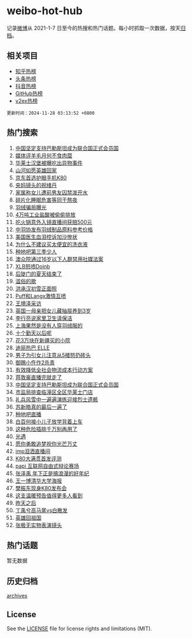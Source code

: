 # weibo-hot-hub

记录[微博](https://www.weibo.com)从 2021-1-7 日至今的热搜和热门话题。每小时抓取一次数据，按天[归档](archives)。

## 相关项目

- [知乎热榜](https://github.com/lonnyzhang423/zhihu-hot-hub)
- [头条热榜](https://github.com/lonnyzhang423/toutiao-hot-hub)
- [抖音热榜](https://github.com/lonnyzhang423/douyin-hot-hub)
- [GitHub热榜](https://github.com/lonnyzhang423/github-hot-hub)
- [v2ex热榜](https://github.com/lonnyzhang423/v2ex-hot-hub)


`更新时间：2024-11-28 03:13:52 +0800`

## 热门搜索

1. [中国坚定支持巴勒斯坦成为联合国正式会员国](https://m.weibo.cn/search?containerid=100103type%3D1%26t%3D10%26q%3D%23%E4%B8%AD%E5%9B%BD%E5%9D%9A%E5%AE%9A%E6%94%AF%E6%8C%81%E5%B7%B4%E5%8B%92%E6%96%AF%E5%9D%A6%E6%88%90%E4%B8%BA%E8%81%94%E5%90%88%E5%9B%BD%E6%AD%A3%E5%BC%8F%E4%BC%9A%E5%91%98%E5%9B%BD%23&stream_entry_id=51&isnewpage=1&extparam=seat%3D1%26stream_entry_id%3D51%26c_type%3D51%26pos%3D0%26cate%3D10103%26filter_type%3Drealtimehot%26dgr%3D0%26q%3D%2523%25E4%25B8%25AD%25E5%259B%25BD%25E5%259D%259A%25E5%25AE%259A%25E6%2594%25AF%25E6%258C%2581%25E5%25B7%25B4%25E5%258B%2592%25E6%2596%25AF%25E5%259D%25A6%25E6%2588%2590%25E4%25B8%25BA%25E8%2581%2594%25E5%2590%2588%25E5%259B%25BD%25E6%25AD%25A3%25E5%25BC%258F%25E4%25BC%259A%25E5%2591%2598%25E5%259B%25BD%2523%26display_time%3D1732734831%26pre_seqid%3D17327348316190286360577)
1. [媒体评羊毛月何不食肉糜](https://m.weibo.cn/search?containerid=100103type%3D1%26t%3D10%26q%3D%23%E5%AA%92%E4%BD%93%E8%AF%84%E7%BE%8A%E6%AF%9B%E6%9C%88%E4%BD%95%E4%B8%8D%E9%A3%9F%E8%82%89%E7%B3%9C%23&stream_entry_id=31&isnewpage=1&extparam=seat%3D1%26lcate%3D5001%26band_rank%3D1%26cate%3D5001%26filter_type%3Drealtimehot%26q%3D%2523%25E5%25AA%2592%25E4%25BD%2593%25E8%25AF%2584%25E7%25BE%258A%25E6%25AF%259B%25E6%259C%2588%25E4%25BD%2595%25E4%25B8%258D%25E9%25A3%259F%25E8%2582%2589%25E7%25B3%259C%2523%26stream_entry_id%3D31%26realpos%3D1%26pos%3D0%26c_type%3D31%26flag%3D1%26dgr%3D0%26display_time%3D1732734831%26pre_seqid%3D17327348316190286360577)
1. [华莱士汉堡被曝吃出异物事件](https://m.weibo.cn/search?containerid=100103type%3D1%26t%3D10%26q%3D%23%E5%8D%8E%E8%8E%B1%E5%A3%AB%E6%B1%89%E5%A0%A1%E8%A2%AB%E6%9B%9D%E5%90%83%E5%87%BA%E5%BC%82%E7%89%A9%E4%BA%8B%E4%BB%B6%23&stream_entry_id=31&isnewpage=1&extparam=seat%3D1%26lcate%3D5001%26band_rank%3D2%26cate%3D5001%26filter_type%3Drealtimehot%26q%3D%2523%25E5%258D%258E%25E8%258E%25B1%25E5%25A3%25AB%25E6%25B1%2589%25E5%25A0%25A1%25E8%25A2%25AB%25E6%259B%259D%25E5%2590%2583%25E5%2587%25BA%25E5%25BC%2582%25E7%2589%25A9%25E4%25BA%258B%25E4%25BB%25B6%2523%26stream_entry_id%3D31%26realpos%3D2%26pos%3D1%26c_type%3D31%26flag%3D2%26dgr%3D0%26display_time%3D1732734831%26pre_seqid%3D17327348316190286360577)
1. [山河如愿英雄回家](https://m.weibo.cn/search?containerid=100103type%3D1%26t%3D10%26q%3D%23%E5%B1%B1%E6%B2%B3%E5%A6%82%E6%84%BF%E8%8B%B1%E9%9B%84%E5%9B%9E%E5%AE%B6%23&stream_entry_id=31&isnewpage=1&extparam=seat%3D1%26lcate%3D5001%26band_rank%3D3%26cate%3D5001%26filter_type%3Drealtimehot%26q%3D%2523%25E5%25B1%25B1%25E6%25B2%25B3%25E5%25A6%2582%25E6%2584%25BF%25E8%258B%25B1%25E9%259B%2584%25E5%259B%259E%25E5%25AE%25B6%2523%26stream_entry_id%3D31%26realpos%3D3%26pos%3D2%26c_type%3D31%26flag%3D0%26dgr%3D0%26display_time%3D1732734831%26pre_seqid%3D17327348316190286360577)
1. [京东首选护眼手机K80](https://m.weibo.cn/search?containerid=100103type%3D1%26t%3D10%26q%3D%23%E4%BA%AC%E4%B8%9C%E9%A6%96%E9%80%89%E6%8A%A4%E7%9C%BC%E6%89%8B%E6%9C%BAK80%23&stream_entry_id=31&isnewpage=1&extparam=seat%3D1%26lcate%3D5001%26band_rank%3D4%26cate%3D5001%26filter_type%3Drealtimehot%26is_ad_pos%3D1%26q%3D%2523%25E4%25BA%25AC%25E4%25B8%259C%25E9%25A6%2596%25E9%2580%2589%25E6%258A%25A4%25E7%259C%25BC%25E6%2589%258B%25E6%259C%25BAK80%2523%26stream_entry_id%3D31%26adid%3D266517%26pos%3D3%26topic_ad%3D1%26c_type%3D31%26dgr%3D0%26display_time%3D1732734831%26pre_seqid%3D17327348316190286360577)
1. [央妈镜头的祝绪丹](https://m.weibo.cn/search?containerid=100103type%3D1%26t%3D10%26q%3D%E5%A4%AE%E5%A6%88%E9%95%9C%E5%A4%B4%E7%9A%84%E7%A5%9D%E7%BB%AA%E4%B8%B9&stream_entry_id=31&isnewpage=1&extparam=seat%3D1%26lcate%3D5001%26band_rank%3D4%26cate%3D5001%26filter_type%3Drealtimehot%26q%3D%25E5%25A4%25AE%25E5%25A6%2588%25E9%2595%259C%25E5%25A4%25B4%25E7%259A%2584%25E7%25A5%259D%25E7%25BB%25AA%25E4%25B8%25B9%26stream_entry_id%3D31%26realpos%3D4%26pos%3D4%26c_type%3D31%26flag%3D2%26dgr%3D0%26display_time%3D1732734831%26pre_seqid%3D17327348316190286360577)
1. [家属称女儿遭前男友囚禁泼开水](https://m.weibo.cn/search?containerid=100103type%3D1%26t%3D10%26q%3D%23%E5%AE%B6%E5%B1%9E%E7%A7%B0%E5%A5%B3%E5%84%BF%E9%81%AD%E5%89%8D%E7%94%B7%E5%8F%8B%E5%9B%9A%E7%A6%81%E6%B3%BC%E5%BC%80%E6%B0%B4%23&stream_entry_id=31&isnewpage=1&extparam=seat%3D1%26lcate%3D5001%26band_rank%3D5%26cate%3D5001%26filter_type%3Drealtimehot%26q%3D%2523%25E5%25AE%25B6%25E5%25B1%259E%25E7%25A7%25B0%25E5%25A5%25B3%25E5%2584%25BF%25E9%2581%25AD%25E5%2589%258D%25E7%2594%25B7%25E5%258F%258B%25E5%259B%259A%25E7%25A6%2581%25E6%25B3%25BC%25E5%25BC%2580%25E6%25B0%25B4%2523%26stream_entry_id%3D31%26realpos%3D5%26pos%3D5%26c_type%3D31%26flag%3D0%26dgr%3D0%26display_time%3D1732734831%26pre_seqid%3D17327348316190286360577)
1. [碎片化睡眠危害等同于熬夜](https://m.weibo.cn/search?containerid=100103type%3D1%26t%3D10%26q%3D%23%E7%A2%8E%E7%89%87%E5%8C%96%E7%9D%A1%E7%9C%A0%E5%8D%B1%E5%AE%B3%E7%AD%89%E5%90%8C%E4%BA%8E%E7%86%AC%E5%A4%9C%23&stream_entry_id=31&isnewpage=1&extparam=seat%3D1%26lcate%3D5001%26band_rank%3D6%26cate%3D5001%26filter_type%3Drealtimehot%26q%3D%2523%25E7%25A2%258E%25E7%2589%2587%25E5%258C%2596%25E7%259D%25A1%25E7%259C%25A0%25E5%258D%25B1%25E5%25AE%25B3%25E7%25AD%2589%25E5%2590%258C%25E4%25BA%258E%25E7%2586%25AC%25E5%25A4%259C%2523%26stream_entry_id%3D31%26realpos%3D6%26pos%3D6%26c_type%3D31%26flag%3D0%26dgr%3D0%26display_time%3D1732734831%26pre_seqid%3D17327348316190286360577)
1. [羽绒骗局曝光](https://m.weibo.cn/search?containerid=100103type%3D1%26t%3D10%26q%3D%23%E7%BE%BD%E7%BB%92%E9%AA%97%E5%B1%80%E6%9B%9D%E5%85%89%23&stream_entry_id=31&isnewpage=1&extparam=seat%3D1%26lcate%3D5001%26band_rank%3D7%26cate%3D5001%26filter_type%3Drealtimehot%26q%3D%2523%25E7%25BE%25BD%25E7%25BB%2592%25E9%25AA%2597%25E5%25B1%2580%25E6%259B%259D%25E5%2585%2589%2523%26stream_entry_id%3D31%26realpos%3D7%26pos%3D7%26c_type%3D31%26flag%3D1%26dgr%3D0%26display_time%3D1732734831%26pre_seqid%3D17327348316190286360577)
1. [4万吨工业盐酸被偷偷排放](https://m.weibo.cn/search?containerid=100103type%3D1%26t%3D10%26q%3D%234%E4%B8%87%E5%90%A8%E5%B7%A5%E4%B8%9A%E7%9B%90%E9%85%B8%E8%A2%AB%E5%81%B7%E5%81%B7%E6%8E%92%E6%94%BE%23&stream_entry_id=31&isnewpage=1&extparam=seat%3D1%26lcate%3D5001%26band_rank%3D8%26cate%3D5001%26filter_type%3Drealtimehot%26q%3D%25234%25E4%25B8%2587%25E5%2590%25A8%25E5%25B7%25A5%25E4%25B8%259A%25E7%259B%2590%25E9%2585%25B8%25E8%25A2%25AB%25E5%2581%25B7%25E5%2581%25B7%25E6%258E%2592%25E6%2594%25BE%2523%26stream_entry_id%3D31%26realpos%3D8%26pos%3D8%26c_type%3D31%26flag%3D0%26dgr%3D0%26display_time%3D1732734831%26pre_seqid%3D17327348316190286360577)
1. [吃火锅意外入镜直播间获赔500元](https://m.weibo.cn/search?containerid=100103type%3D1%26t%3D10%26q%3D%23%E5%90%83%E7%81%AB%E9%94%85%E6%84%8F%E5%A4%96%E5%85%A5%E9%95%9C%E7%9B%B4%E6%92%AD%E9%97%B4%E8%8E%B7%E8%B5%94500%E5%85%83%23&stream_entry_id=31&isnewpage=1&extparam=seat%3D1%26lcate%3D5001%26band_rank%3D9%26cate%3D5001%26filter_type%3Drealtimehot%26q%3D%2523%25E5%2590%2583%25E7%2581%25AB%25E9%2594%2585%25E6%2584%258F%25E5%25A4%2596%25E5%2585%25A5%25E9%2595%259C%25E7%259B%25B4%25E6%2592%25AD%25E9%2597%25B4%25E8%258E%25B7%25E8%25B5%2594500%25E5%2585%2583%2523%26stream_entry_id%3D31%26realpos%3D9%26pos%3D9%26c_type%3D31%26flag%3D0%26dgr%3D0%26display_time%3D1732734831%26pre_seqid%3D17327348316190286360577)
1. [中羽协发布羽绒制品原料参考价格](https://m.weibo.cn/search?containerid=100103type%3D1%26t%3D10%26q%3D%23%E4%B8%AD%E7%BE%BD%E5%8D%8F%E5%8F%91%E5%B8%83%E7%BE%BD%E7%BB%92%E5%88%B6%E5%93%81%E5%8E%9F%E6%96%99%E5%8F%82%E8%80%83%E4%BB%B7%E6%A0%BC%23&stream_entry_id=31&isnewpage=1&extparam=seat%3D1%26lcate%3D5001%26band_rank%3D10%26cate%3D5001%26filter_type%3Drealtimehot%26q%3D%2523%25E4%25B8%25AD%25E7%25BE%25BD%25E5%258D%258F%25E5%258F%2591%25E5%25B8%2583%25E7%25BE%25BD%25E7%25BB%2592%25E5%2588%25B6%25E5%2593%2581%25E5%258E%259F%25E6%2596%2599%25E5%258F%2582%25E8%2580%2583%25E4%25BB%25B7%25E6%25A0%25BC%2523%26stream_entry_id%3D31%26realpos%3D10%26pos%3D10%26c_type%3D31%26flag%3D1%26dgr%3D0%26display_time%3D1732734831%26pre_seqid%3D17327348316190286360577)
1. [美国医生血泪控诉加沙惨状](https://m.weibo.cn/search?containerid=100103type%3D1%26t%3D10%26q%3D%23%E7%BE%8E%E5%9B%BD%E5%8C%BB%E7%94%9F%E8%A1%80%E6%B3%AA%E6%8E%A7%E8%AF%89%E5%8A%A0%E6%B2%99%E6%83%A8%E7%8A%B6%23&stream_entry_id=31&isnewpage=1&extparam=seat%3D1%26lcate%3D5001%26band_rank%3D11%26cate%3D5001%26filter_type%3Drealtimehot%26q%3D%2523%25E7%25BE%258E%25E5%259B%25BD%25E5%258C%25BB%25E7%2594%259F%25E8%25A1%2580%25E6%25B3%25AA%25E6%258E%25A7%25E8%25AF%2589%25E5%258A%25A0%25E6%25B2%2599%25E6%2583%25A8%25E7%258A%25B6%2523%26stream_entry_id%3D31%26realpos%3D11%26pos%3D11%26c_type%3D31%26flag%3D0%26dgr%3D0%26display_time%3D1732734831%26pre_seqid%3D17327348316190286360577)
1. [为什么不建议买太便宜的洗衣液](https://m.weibo.cn/search?containerid=100103type%3D1%26t%3D10%26q%3D%E4%B8%BA%E4%BB%80%E4%B9%88%E4%B8%8D%E5%BB%BA%E8%AE%AE%E4%B9%B0%E5%A4%AA%E4%BE%BF%E5%AE%9C%E7%9A%84%E6%B4%97%E8%A1%A3%E6%B6%B2&stream_entry_id=31&isnewpage=1&extparam=seat%3D1%26lcate%3D5001%26band_rank%3D12%26cate%3D5001%26filter_type%3Drealtimehot%26q%3D%25E4%25B8%25BA%25E4%25BB%2580%25E4%25B9%2588%25E4%25B8%258D%25E5%25BB%25BA%25E8%25AE%25AE%25E4%25B9%25B0%25E5%25A4%25AA%25E4%25BE%25BF%25E5%25AE%259C%25E7%259A%2584%25E6%25B4%2597%25E8%25A1%25A3%25E6%25B6%25B2%26stream_entry_id%3D31%26realpos%3D12%26pos%3D12%26c_type%3D31%26flag%3D0%26dgr%3D0%26display_time%3D1732734831%26pre_seqid%3D17327348316190286360577)
1. [种地吧第三季少人](https://m.weibo.cn/search?containerid=100103type%3D1%26t%3D10%26q%3D%E7%A7%8D%E5%9C%B0%E5%90%A7%E7%AC%AC%E4%B8%89%E5%AD%A3%E5%B0%91%E4%BA%BA&stream_entry_id=31&isnewpage=1&extparam=seat%3D1%26lcate%3D5001%26band_rank%3D13%26cate%3D5001%26filter_type%3Drealtimehot%26q%3D%25E7%25A7%258D%25E5%259C%25B0%25E5%2590%25A7%25E7%25AC%25AC%25E4%25B8%2589%25E5%25AD%25A3%25E5%25B0%2591%25E4%25BA%25BA%26stream_entry_id%3D31%26realpos%3D13%26pos%3D13%26c_type%3D31%26flag%3D0%26dgr%3D0%26display_time%3D1732734831%26pre_seqid%3D17327348316190286360577)
1. [澳众院通过16岁以下人群禁用社媒法案](https://m.weibo.cn/search?containerid=100103type%3D1%26t%3D10%26q%3D%23%E6%BE%B3%E4%BC%97%E9%99%A2%E9%80%9A%E8%BF%8716%E5%B2%81%E4%BB%A5%E4%B8%8B%E4%BA%BA%E7%BE%A4%E7%A6%81%E7%94%A8%E7%A4%BE%E5%AA%92%E6%B3%95%E6%A1%88%23&stream_entry_id=31&isnewpage=1&extparam=seat%3D1%26lcate%3D5001%26band_rank%3D14%26cate%3D5001%26filter_type%3Drealtimehot%26q%3D%2523%25E6%25BE%25B3%25E4%25BC%2597%25E9%2599%25A2%25E9%2580%259A%25E8%25BF%258716%25E5%25B2%2581%25E4%25BB%25A5%25E4%25B8%258B%25E4%25BA%25BA%25E7%25BE%25A4%25E7%25A6%2581%25E7%2594%25A8%25E7%25A4%25BE%25E5%25AA%2592%25E6%25B3%2595%25E6%25A1%2588%2523%26stream_entry_id%3D31%26realpos%3D14%26pos%3D14%26c_type%3D31%26flag%3D0%26dgr%3D0%26display_time%3D1732734831%26pre_seqid%3D17327348316190286360577)
1. [XLB怒喷Doinb](https://m.weibo.cn/search?containerid=100103type%3D1%26t%3D10%26q%3D%23XLB%E6%80%92%E5%96%B7Doinb%23&stream_entry_id=31&isnewpage=1&extparam=seat%3D1%26lcate%3D5001%26band_rank%3D15%26cate%3D5001%26filter_type%3Drealtimehot%26q%3D%2523XLB%25E6%2580%2592%25E5%2596%25B7Doinb%2523%26stream_entry_id%3D31%26realpos%3D15%26pos%3D15%26c_type%3D31%26flag%3D0%26dgr%3D0%26display_time%3D1732734831%26pre_seqid%3D17327348316190286360577)
1. [后陡门的夏天结束了](https://m.weibo.cn/search?containerid=100103type%3D1%26t%3D10%26q%3D%E5%90%8E%E9%99%A1%E9%97%A8%E7%9A%84%E5%A4%8F%E5%A4%A9%E7%BB%93%E6%9D%9F%E4%BA%86&stream_entry_id=31&isnewpage=1&extparam=seat%3D1%26lcate%3D5001%26band_rank%3D16%26cate%3D5001%26filter_type%3Drealtimehot%26q%3D%25E5%2590%258E%25E9%2599%25A1%25E9%2597%25A8%25E7%259A%2584%25E5%25A4%258F%25E5%25A4%25A9%25E7%25BB%2593%25E6%259D%259F%25E4%25BA%2586%26stream_entry_id%3D31%26realpos%3D16%26pos%3D16%26c_type%3D31%26flag%3D0%26dgr%3D0%26display_time%3D1732734831%26pre_seqid%3D17327348316190286360577)
1. [滥俗的歌](https://m.weibo.cn/search?containerid=100103type%3D1%26t%3D10%26q%3D%E6%BB%A5%E4%BF%97%E7%9A%84%E6%AD%8C&stream_entry_id=31&isnewpage=1&extparam=seat%3D1%26lcate%3D5001%26band_rank%3D17%26cate%3D5001%26filter_type%3Drealtimehot%26q%3D%25E6%25BB%25A5%25E4%25BF%2597%25E7%259A%2584%25E6%25AD%258C%26stream_entry_id%3D31%26realpos%3D17%26pos%3D17%26c_type%3D31%26flag%3D1%26dgr%3D0%26display_time%3D1732734831%26pre_seqid%3D17327348316190286360577)
1. [洪承汉初雪正面照](https://m.weibo.cn/search?containerid=100103type%3D1%26t%3D10%26q%3D%23%E6%B4%AA%E6%89%BF%E6%B1%89%E5%88%9D%E9%9B%AA%E6%AD%A3%E9%9D%A2%E7%85%A7%23&stream_entry_id=31&isnewpage=1&extparam=seat%3D1%26lcate%3D5001%26band_rank%3D18%26cate%3D5001%26filter_type%3Drealtimehot%26q%3D%2523%25E6%25B4%25AA%25E6%2589%25BF%25E6%25B1%2589%25E5%2588%259D%25E9%259B%25AA%25E6%25AD%25A3%25E9%259D%25A2%25E7%2585%25A7%2523%26stream_entry_id%3D31%26realpos%3D18%26pos%3D18%26c_type%3D31%26flag%3D0%26dgr%3D0%26display_time%3D1732734831%26pre_seqid%3D17327348316190286360577)
1. [Puff和Langx激情互喷](https://m.weibo.cn/search?containerid=100103type%3D1%26t%3D10%26q%3D%23Puff%E5%92%8CLangx%E6%BF%80%E6%83%85%E4%BA%92%E5%96%B7%23&stream_entry_id=31&isnewpage=1&extparam=seat%3D1%26lcate%3D5001%26band_rank%3D19%26cate%3D5001%26filter_type%3Drealtimehot%26q%3D%2523Puff%25E5%2592%258CLangx%25E6%25BF%2580%25E6%2583%2585%25E4%25BA%2592%25E5%2596%25B7%2523%26stream_entry_id%3D31%26realpos%3D19%26pos%3D19%26c_type%3D31%26flag%3D0%26dgr%3D0%26display_time%3D1732734831%26pre_seqid%3D17327348316190286360577)
1. [王境泽采访](https://m.weibo.cn/search?containerid=100103type%3D1%26t%3D10%26q%3D%E7%8E%8B%E5%A2%83%E6%B3%BD%E9%87%87%E8%AE%BF&stream_entry_id=31&isnewpage=1&extparam=seat%3D1%26lcate%3D5001%26band_rank%3D20%26cate%3D5001%26filter_type%3Drealtimehot%26q%3D%25E7%258E%258B%25E5%25A2%2583%25E6%25B3%25BD%25E9%2587%2587%25E8%25AE%25BF%26stream_entry_id%3D31%26realpos%3D20%26pos%3D20%26c_type%3D31%26flag%3D1%26dgr%3D0%26display_time%3D1732734831%26pre_seqid%3D17327348316190286360577)
1. [英国一母亲把女儿藏抽屉养到3岁](https://m.weibo.cn/search?containerid=100103type%3D1%26t%3D10%26q%3D%23%E8%8B%B1%E5%9B%BD%E4%B8%80%E6%AF%8D%E4%BA%B2%E6%8A%8A%E5%A5%B3%E5%84%BF%E8%97%8F%E6%8A%BD%E5%B1%89%E5%85%BB%E5%88%B03%E5%B2%81%23&stream_entry_id=31&isnewpage=1&extparam=seat%3D1%26lcate%3D5001%26band_rank%3D21%26cate%3D5001%26filter_type%3Drealtimehot%26q%3D%2523%25E8%258B%25B1%25E5%259B%25BD%25E4%25B8%2580%25E6%25AF%258D%25E4%25BA%25B2%25E6%258A%258A%25E5%25A5%25B3%25E5%2584%25BF%25E8%2597%258F%25E6%258A%25BD%25E5%25B1%2589%25E5%2585%25BB%25E5%2588%25B03%25E5%25B2%2581%2523%26stream_entry_id%3D31%26realpos%3D21%26pos%3D21%26c_type%3D31%26flag%3D0%26dgr%3D0%26display_time%3D1732734831%26pre_seqid%3D17327348316190286360577)
1. [李行亮说家里卫生请保洁](https://m.weibo.cn/search?containerid=100103type%3D1%26t%3D10%26q%3D%23%E6%9D%8E%E8%A1%8C%E4%BA%AE%E8%AF%B4%E5%AE%B6%E9%87%8C%E5%8D%AB%E7%94%9F%E8%AF%B7%E4%BF%9D%E6%B4%81%23&stream_entry_id=31&isnewpage=1&extparam=seat%3D1%26lcate%3D5001%26band_rank%3D22%26cate%3D5001%26filter_type%3Drealtimehot%26q%3D%2523%25E6%259D%258E%25E8%25A1%258C%25E4%25BA%25AE%25E8%25AF%25B4%25E5%25AE%25B6%25E9%2587%258C%25E5%258D%25AB%25E7%2594%259F%25E8%25AF%25B7%25E4%25BF%259D%25E6%25B4%2581%2523%26stream_entry_id%3D31%26realpos%3D22%26pos%3D22%26c_type%3D31%26flag%3D2%26dgr%3D0%26display_time%3D1732734831%26pre_seqid%3D17327348316190286360577)
1. [上海果然是没有人穿羽绒服的](https://m.weibo.cn/search?containerid=100103type%3D1%26t%3D10%26q%3D%23%E4%B8%8A%E6%B5%B7%E6%9E%9C%E7%84%B6%E6%98%AF%E6%B2%A1%E6%9C%89%E4%BA%BA%E7%A9%BF%E7%BE%BD%E7%BB%92%E6%9C%8D%E7%9A%84%23&stream_entry_id=31&isnewpage=1&extparam=seat%3D1%26lcate%3D5001%26band_rank%3D23%26cate%3D5001%26filter_type%3Drealtimehot%26q%3D%2523%25E4%25B8%258A%25E6%25B5%25B7%25E6%259E%259C%25E7%2584%25B6%25E6%2598%25AF%25E6%25B2%25A1%25E6%259C%2589%25E4%25BA%25BA%25E7%25A9%25BF%25E7%25BE%25BD%25E7%25BB%2592%25E6%259C%258D%25E7%259A%2584%2523%26stream_entry_id%3D31%26realpos%3D23%26pos%3D23%26c_type%3D31%26flag%3D0%26dgr%3D0%26display_time%3D1732734831%26pre_seqid%3D17327348316190286360577)
1. [十个勤天以后呢](https://m.weibo.cn/search?containerid=100103type%3D1%26t%3D10%26q%3D%23%E5%8D%81%E4%B8%AA%E5%8B%A4%E5%A4%A9%E4%BB%A5%E5%90%8E%E5%91%A2%23&stream_entry_id=31&isnewpage=1&extparam=seat%3D1%26lcate%3D5001%26band_rank%3D24%26cate%3D5001%26filter_type%3Drealtimehot%26q%3D%2523%25E5%258D%2581%25E4%25B8%25AA%25E5%258B%25A4%25E5%25A4%25A9%25E4%25BB%25A5%25E5%2590%258E%25E5%2591%25A2%2523%26stream_entry_id%3D31%26realpos%3D24%26pos%3D24%26c_type%3D31%26flag%3D0%26dgr%3D0%26display_time%3D1732734831%26pre_seqid%3D17327348316190286360577)
1. [花3万块在新疆买的小院](https://m.weibo.cn/search?containerid=100103type%3D1%26t%3D10%26q%3D%E8%8A%B13%E4%B8%87%E5%9D%97%E5%9C%A8%E6%96%B0%E7%96%86%E4%B9%B0%E7%9A%84%E5%B0%8F%E9%99%A2&stream_entry_id=31&isnewpage=1&extparam=seat%3D1%26lcate%3D5001%26band_rank%3D25%26cate%3D5001%26filter_type%3Drealtimehot%26q%3D%25E8%258A%25B13%25E4%25B8%2587%25E5%259D%2597%25E5%259C%25A8%25E6%2596%25B0%25E7%2596%2586%25E4%25B9%25B0%25E7%259A%2584%25E5%25B0%258F%25E9%2599%25A2%26stream_entry_id%3D31%26realpos%3D25%26pos%3D25%26c_type%3D31%26flag%3D0%26dgr%3D0%26display_time%3D1732734831%26pre_seqid%3D17327348316190286360577)
1. [迪丽热巴 ELLE](https://m.weibo.cn/search?containerid=100103type%3D1%26t%3D10%26q%3D%E8%BF%AA%E4%B8%BD%E7%83%AD%E5%B7%B4+ELLE&stream_entry_id=31&isnewpage=1&extparam=seat%3D1%26lcate%3D5001%26band_rank%3D26%26cate%3D5001%26filter_type%3Drealtimehot%26q%3D%25E8%25BF%25AA%25E4%25B8%25BD%25E7%2583%25AD%25E5%25B7%25B4%2520ELLE%26stream_entry_id%3D31%26realpos%3D26%26pos%3D26%26c_type%3D31%26flag%3D0%26dgr%3D0%26display_time%3D1732734831%26pre_seqid%3D17327348316190286360577)
1. [男子为引女儿注意从5楼怒扔砖头](https://m.weibo.cn/search?containerid=100103type%3D1%26t%3D10%26q%3D%23%E7%94%B7%E5%AD%90%E4%B8%BA%E5%BC%95%E5%A5%B3%E5%84%BF%E6%B3%A8%E6%84%8F%E4%BB%8E5%E6%A5%BC%E6%80%92%E6%89%94%E7%A0%96%E5%A4%B4%23&stream_entry_id=31&isnewpage=1&extparam=seat%3D1%26lcate%3D5001%26band_rank%3D27%26cate%3D5001%26filter_type%3Drealtimehot%26q%3D%2523%25E7%2594%25B7%25E5%25AD%2590%25E4%25B8%25BA%25E5%25BC%2595%25E5%25A5%25B3%25E5%2584%25BF%25E6%25B3%25A8%25E6%2584%258F%25E4%25BB%258E5%25E6%25A5%25BC%25E6%2580%2592%25E6%2589%2594%25E7%25A0%2596%25E5%25A4%25B4%2523%26stream_entry_id%3D31%26realpos%3D27%26pos%3D27%26c_type%3D31%26flag%3D0%26dgr%3D0%26display_time%3D1732734831%26pre_seqid%3D17327348316190286360577)
1. [御赐小仵作2杀青](https://m.weibo.cn/search?containerid=100103type%3D1%26t%3D10%26q%3D%E5%BE%A1%E8%B5%90%E5%B0%8F%E4%BB%B5%E4%BD%9C2%E6%9D%80%E9%9D%92&stream_entry_id=31&isnewpage=1&extparam=seat%3D1%26lcate%3D5001%26band_rank%3D28%26cate%3D5001%26filter_type%3Drealtimehot%26q%3D%25E5%25BE%25A1%25E8%25B5%2590%25E5%25B0%258F%25E4%25BB%25B5%25E4%25BD%259C2%25E6%259D%2580%25E9%259D%2592%26stream_entry_id%3D31%26realpos%3D28%26pos%3D28%26c_type%3D31%26flag%3D0%26dgr%3D0%26display_time%3D1732734831%26pre_seqid%3D17327348316190286360577)
1. [有效降低全社会物流成本行动方案](https://m.weibo.cn/search?containerid=100103type%3D1%26t%3D10%26q%3D%23%E6%9C%89%E6%95%88%E9%99%8D%E4%BD%8E%E5%85%A8%E7%A4%BE%E4%BC%9A%E7%89%A9%E6%B5%81%E6%88%90%E6%9C%AC%E8%A1%8C%E5%8A%A8%E6%96%B9%E6%A1%88%23&stream_entry_id=31&isnewpage=1&extparam=seat%3D1%26lcate%3D5001%26band_rank%3D29%26cate%3D5001%26filter_type%3Drealtimehot%26q%3D%2523%25E6%259C%2589%25E6%2595%2588%25E9%2599%258D%25E4%25BD%258E%25E5%2585%25A8%25E7%25A4%25BE%25E4%25BC%259A%25E7%2589%25A9%25E6%25B5%2581%25E6%2588%2590%25E6%259C%25AC%25E8%25A1%258C%25E5%258A%25A8%25E6%2596%25B9%25E6%25A1%2588%2523%26stream_entry_id%3D31%26realpos%3D29%26pos%3D29%26c_type%3D31%26flag%3D0%26dgr%3D0%26display_time%3D1732734831%26pre_seqid%3D17327348316190286360577)
1. [蒋敦豪直播完就走了](https://m.weibo.cn/search?containerid=100103type%3D1%26t%3D10%26q%3D%23%E8%92%8B%E6%95%A6%E8%B1%AA%E7%9B%B4%E6%92%AD%E5%AE%8C%E5%B0%B1%E8%B5%B0%E4%BA%86%23&stream_entry_id=31&isnewpage=1&extparam=seat%3D1%26lcate%3D5001%26band_rank%3D30%26cate%3D5001%26filter_type%3Drealtimehot%26q%3D%2523%25E8%2592%258B%25E6%2595%25A6%25E8%25B1%25AA%25E7%259B%25B4%25E6%2592%25AD%25E5%25AE%258C%25E5%25B0%25B1%25E8%25B5%25B0%25E4%25BA%2586%2523%26stream_entry_id%3D31%26realpos%3D30%26pos%3D30%26c_type%3D31%26flag%3D0%26dgr%3D0%26display_time%3D1732734831%26pre_seqid%3D17327348316190286360577)
1. [中国坚定支持巴勒斯坦成为联合国正式会员国](https://m.weibo.cn/search?containerid=100103type%3D1%26t%3D10%26q%3D%23%E4%B8%AD%E5%9B%BD%E5%9D%9A%E5%AE%9A%E6%94%AF%E6%8C%81%E5%B7%B4%E5%8B%92%E6%96%AF%E5%9D%A6%E6%88%90%E4%B8%BA%E8%81%94%E5%90%88%E5%9B%BD%E6%AD%A3%E5%BC%8F%E4%BC%9A%E5%91%98%E5%9B%BD%23&stream_entry_id=31&isnewpage=1&extparam=seat%3D1%26lcate%3D5001%26band_rank%3D31%26cate%3D5001%26filter_type%3Drealtimehot%26q%3D%2523%25E4%25B8%25AD%25E5%259B%25BD%25E5%259D%259A%25E5%25AE%259A%25E6%2594%25AF%25E6%258C%2581%25E5%25B7%25B4%25E5%258B%2592%25E6%2596%25AF%25E5%259D%25A6%25E6%2588%2590%25E4%25B8%25BA%25E8%2581%2594%25E5%2590%2588%25E5%259B%25BD%25E6%25AD%25A3%25E5%25BC%258F%25E4%25BC%259A%25E5%2591%2598%25E5%259B%25BD%2523%26stream_entry_id%3D31%26realpos%3D31%26pos%3D31%26c_type%3D31%26flag%3D0%26dgr%3D0%26display_time%3D1732734831%26pre_seqid%3D17327348316190286360577)
1. [市监局排查临潼区全区华莱士门店](https://m.weibo.cn/search?containerid=100103type%3D1%26t%3D10%26q%3D%23%E5%B8%82%E7%9B%91%E5%B1%80%E6%8E%92%E6%9F%A5%E4%B8%B4%E6%BD%BC%E5%8C%BA%E5%85%A8%E5%8C%BA%E5%8D%8E%E8%8E%B1%E5%A3%AB%E9%97%A8%E5%BA%97%23&stream_entry_id=31&isnewpage=1&extparam=seat%3D1%26lcate%3D5001%26band_rank%3D32%26cate%3D5001%26filter_type%3Drealtimehot%26q%3D%2523%25E5%25B8%2582%25E7%259B%2591%25E5%25B1%2580%25E6%258E%2592%25E6%259F%25A5%25E4%25B8%25B4%25E6%25BD%25BC%25E5%258C%25BA%25E5%2585%25A8%25E5%258C%25BA%25E5%258D%258E%25E8%258E%25B1%25E5%25A3%25AB%25E9%2597%25A8%25E5%25BA%2597%2523%26stream_entry_id%3D31%26realpos%3D32%26pos%3D32%26c_type%3D31%26flag%3D0%26dgr%3D0%26display_time%3D1732734831%26pre_seqid%3D17327348316190286360577)
1. [礼兵风雪中一遍遍演练迎接烈士遗骸](https://m.weibo.cn/search?containerid=100103type%3D1%26t%3D10%26q%3D%23%E7%A4%BC%E5%85%B5%E9%A3%8E%E9%9B%AA%E4%B8%AD%E4%B8%80%E9%81%8D%E9%81%8D%E6%BC%94%E7%BB%83%E8%BF%8E%E6%8E%A5%E7%83%88%E5%A3%AB%E9%81%97%E9%AA%B8%23&stream_entry_id=31&isnewpage=1&extparam=seat%3D1%26lcate%3D5001%26band_rank%3D33%26cate%3D5001%26filter_type%3Drealtimehot%26q%3D%2523%25E7%25A4%25BC%25E5%2585%25B5%25E9%25A3%258E%25E9%259B%25AA%25E4%25B8%25AD%25E4%25B8%2580%25E9%2581%258D%25E9%2581%258D%25E6%25BC%2594%25E7%25BB%2583%25E8%25BF%258E%25E6%258E%25A5%25E7%2583%2588%25E5%25A3%25AB%25E9%2581%2597%25E9%25AA%25B8%2523%26stream_entry_id%3D31%26realpos%3D33%26pos%3D33%26c_type%3D31%26flag%3D1%26dgr%3D0%26display_time%3D1732734831%26pre_seqid%3D17327348316190286360577)
1. [苏新皓真的最后一遍了](https://m.weibo.cn/search?containerid=100103type%3D1%26t%3D10%26q%3D%23%E8%8B%8F%E6%96%B0%E7%9A%93%E7%9C%9F%E7%9A%84%E6%9C%80%E5%90%8E%E4%B8%80%E9%81%8D%E4%BA%86%23&stream_entry_id=31&isnewpage=1&extparam=seat%3D1%26lcate%3D5001%26band_rank%3D34%26cate%3D5001%26filter_type%3Drealtimehot%26q%3D%2523%25E8%258B%258F%25E6%2596%25B0%25E7%259A%2593%25E7%259C%259F%25E7%259A%2584%25E6%259C%2580%25E5%2590%258E%25E4%25B8%2580%25E9%2581%258D%25E4%25BA%2586%2523%26stream_entry_id%3D31%26realpos%3D34%26pos%3D34%26c_type%3D31%26flag%3D0%26dgr%3D0%26display_time%3D1732734831%26pre_seqid%3D17327348316190286360577)
1. [种地吧直播](https://m.weibo.cn/search?containerid=100103type%3D1%26t%3D10%26q%3D%E7%A7%8D%E5%9C%B0%E5%90%A7%E7%9B%B4%E6%92%AD&stream_entry_id=31&isnewpage=1&extparam=seat%3D1%26lcate%3D5001%26band_rank%3D35%26cate%3D5001%26filter_type%3Drealtimehot%26q%3D%25E7%25A7%258D%25E5%259C%25B0%25E5%2590%25A7%25E7%259B%25B4%25E6%2592%25AD%26stream_entry_id%3D31%26realpos%3D35%26pos%3D35%26c_type%3D31%26flag%3D0%26dgr%3D0%26display_time%3D1732734831%26pre_seqid%3D17327348316190286360577)
1. [白百何接小儿子放学背着上车](https://m.weibo.cn/search?containerid=100103type%3D1%26t%3D10%26q%3D%23%E7%99%BD%E7%99%BE%E4%BD%95%E6%8E%A5%E5%B0%8F%E5%84%BF%E5%AD%90%E6%94%BE%E5%AD%A6%E8%83%8C%E7%9D%80%E4%B8%8A%E8%BD%A6%23&stream_entry_id=31&isnewpage=1&extparam=seat%3D1%26lcate%3D5001%26band_rank%3D36%26cate%3D5001%26filter_type%3Drealtimehot%26q%3D%2523%25E7%2599%25BD%25E7%2599%25BE%25E4%25BD%2595%25E6%258E%25A5%25E5%25B0%258F%25E5%2584%25BF%25E5%25AD%2590%25E6%2594%25BE%25E5%25AD%25A6%25E8%2583%258C%25E7%259D%2580%25E4%25B8%258A%25E8%25BD%25A6%2523%26stream_entry_id%3D31%26realpos%3D36%26pos%3D36%26c_type%3D31%26flag%3D0%26dgr%3D0%26display_time%3D1732734831%26pre_seqid%3D17327348316190286360577)
1. [这种危险插排千万别再用了](https://m.weibo.cn/search?containerid=100103type%3D1%26t%3D10%26q%3D%E8%BF%99%E7%A7%8D%E5%8D%B1%E9%99%A9%E6%8F%92%E6%8E%92%E5%8D%83%E4%B8%87%E5%88%AB%E5%86%8D%E7%94%A8%E4%BA%86&stream_entry_id=31&isnewpage=1&extparam=seat%3D1%26lcate%3D5001%26band_rank%3D37%26cate%3D5001%26filter_type%3Drealtimehot%26q%3D%25E8%25BF%2599%25E7%25A7%258D%25E5%258D%25B1%25E9%2599%25A9%25E6%258F%2592%25E6%258E%2592%25E5%258D%2583%25E4%25B8%2587%25E5%2588%25AB%25E5%2586%258D%25E7%2594%25A8%25E4%25BA%2586%26stream_entry_id%3D31%26realpos%3D37%26pos%3D37%26c_type%3D31%26flag%3D0%26dgr%3D0%26display_time%3D1732734831%26pre_seqid%3D17327348316190286360577)
1. [光遇](https://m.weibo.cn/search?containerid=100103type%3D1%26t%3D10%26q%3D%E5%85%89%E9%81%87&stream_entry_id=31&isnewpage=1&extparam=seat%3D1%26lcate%3D5001%26band_rank%3D38%26cate%3D5001%26filter_type%3Drealtimehot%26q%3D%25E5%2585%2589%25E9%2581%2587%26stream_entry_id%3D31%26realpos%3D38%26pos%3D38%26c_type%3D31%26flag%3D0%26dgr%3D0%26display_time%3D1732734831%26pre_seqid%3D17327348316190286360577)
1. [愿你勇敢追梦祝你光芒万丈](https://m.weibo.cn/search?containerid=100103type%3D1%26t%3D10%26q%3D%23%E6%84%BF%E4%BD%A0%E5%8B%87%E6%95%A2%E8%BF%BD%E6%A2%A6%E7%A5%9D%E4%BD%A0%E5%85%89%E8%8A%92%E4%B8%87%E4%B8%88%23&stream_entry_id=31&isnewpage=1&extparam=seat%3D1%26lcate%3D5001%26band_rank%3D39%26cate%3D5001%26filter_type%3Drealtimehot%26q%3D%2523%25E6%2584%25BF%25E4%25BD%25A0%25E5%258B%2587%25E6%2595%25A2%25E8%25BF%25BD%25E6%25A2%25A6%25E7%25A5%259D%25E4%25BD%25A0%25E5%2585%2589%25E8%258A%2592%25E4%25B8%2587%25E4%25B8%2588%2523%26stream_entry_id%3D31%26realpos%3D39%26pos%3D39%26c_type%3D31%26flag%3D32768%26dgr%3D0%26display_time%3D1732734831%26pre_seqid%3D17327348316190286360577)
1. [imp泪洒直播间](https://m.weibo.cn/search?containerid=100103type%3D1%26t%3D10%26q%3D%23imp%E6%B3%AA%E6%B4%92%E7%9B%B4%E6%92%AD%E9%97%B4%23&stream_entry_id=31&isnewpage=1&extparam=seat%3D1%26lcate%3D5001%26band_rank%3D40%26cate%3D5001%26filter_type%3Drealtimehot%26q%3D%2523imp%25E6%25B3%25AA%25E6%25B4%2592%25E7%259B%25B4%25E6%2592%25AD%25E9%2597%25B4%2523%26stream_entry_id%3D31%26realpos%3D40%26pos%3D40%26c_type%3D31%26flag%3D0%26dgr%3D0%26display_time%3D1732734831%26pre_seqid%3D17327348316190286360577)
1. [K80大满贯首发评测](https://m.weibo.cn/search?containerid=100103type%3D1%26t%3D10%26q%3D%23K80%E5%A4%A7%E6%BB%A1%E8%B4%AF%E9%A6%96%E5%8F%91%E8%AF%84%E6%B5%8B%23&stream_entry_id=31&isnewpage=1&extparam=seat%3D1%26lcate%3D5001%26band_rank%3D41%26cate%3D5001%26filter_type%3Drealtimehot%26q%3D%2523K80%25E5%25A4%25A7%25E6%25BB%25A1%25E8%25B4%25AF%25E9%25A6%2596%25E5%258F%2591%25E8%25AF%2584%25E6%25B5%258B%2523%26stream_entry_id%3D31%26realpos%3D41%26pos%3D41%26c_type%3D31%26flag%3D0%26dgr%3D0%26display_time%3D1732734831%26pre_seqid%3D17327348316190286360577)
1. [papi 互联网自由式辩论赛场](https://m.weibo.cn/search?containerid=100103type%3D1%26t%3D10%26q%3Dpapi+%E4%BA%92%E8%81%94%E7%BD%91%E8%87%AA%E7%94%B1%E5%BC%8F%E8%BE%A9%E8%AE%BA%E8%B5%9B%E5%9C%BA&stream_entry_id=31&isnewpage=1&extparam=seat%3D1%26lcate%3D5001%26band_rank%3D42%26cate%3D5001%26filter_type%3Drealtimehot%26q%3Dpapi%2520%25E4%25BA%2592%25E8%2581%2594%25E7%25BD%2591%25E8%2587%25AA%25E7%2594%25B1%25E5%25BC%258F%25E8%25BE%25A9%25E8%25AE%25BA%25E8%25B5%259B%25E5%259C%25BA%26stream_entry_id%3D31%26realpos%3D42%26pos%3D42%26c_type%3D31%26flag%3D0%26dgr%3D0%26display_time%3D1732734831%26pre_seqid%3D17327348316190286360577)
1. [张泽禹 年下正是搞浪漫的好年纪](https://m.weibo.cn/search?containerid=100103type%3D1%26t%3D10%26q%3D%E5%BC%A0%E6%B3%BD%E7%A6%B9+%E5%B9%B4%E4%B8%8B%E6%AD%A3%E6%98%AF%E6%90%9E%E6%B5%AA%E6%BC%AB%E7%9A%84%E5%A5%BD%E5%B9%B4%E7%BA%AA&stream_entry_id=31&isnewpage=1&extparam=seat%3D1%26lcate%3D5001%26band_rank%3D43%26cate%3D5001%26filter_type%3Drealtimehot%26q%3D%25E5%25BC%25A0%25E6%25B3%25BD%25E7%25A6%25B9%2520%25E5%25B9%25B4%25E4%25B8%258B%25E6%25AD%25A3%25E6%2598%25AF%25E6%2590%259E%25E6%25B5%25AA%25E6%25BC%25AB%25E7%259A%2584%25E5%25A5%25BD%25E5%25B9%25B4%25E7%25BA%25AA%26stream_entry_id%3D31%26realpos%3D43%26pos%3D43%26c_type%3D31%26flag%3D1%26dgr%3D0%26display_time%3D1732734831%26pre_seqid%3D17327348316190286360577)
1. [王一博清华大学海报](https://m.weibo.cn/search?containerid=100103type%3D1%26t%3D10%26q%3D%23%E7%8E%8B%E4%B8%80%E5%8D%9A%E6%B8%85%E5%8D%8E%E5%A4%A7%E5%AD%A6%E6%B5%B7%E6%8A%A5%23&stream_entry_id=31&isnewpage=1&extparam=seat%3D1%26lcate%3D5001%26band_rank%3D44%26cate%3D5001%26filter_type%3Drealtimehot%26q%3D%2523%25E7%258E%258B%25E4%25B8%2580%25E5%258D%259A%25E6%25B8%2585%25E5%258D%258E%25E5%25A4%25A7%25E5%25AD%25A6%25E6%25B5%25B7%25E6%258A%25A5%2523%26stream_entry_id%3D31%26realpos%3D44%26pos%3D44%26c_type%3D31%26flag%3D0%26dgr%3D0%26display_time%3D1732734831%26pre_seqid%3D17327348316190286360577)
1. [樊振东现身K80发布会](https://m.weibo.cn/search?containerid=100103type%3D1%26t%3D10%26q%3D%23%E6%A8%8A%E6%8C%AF%E4%B8%9C%E7%8E%B0%E8%BA%ABK80%E5%8F%91%E5%B8%83%E4%BC%9A%23&stream_entry_id=31&isnewpage=1&extparam=seat%3D1%26lcate%3D5001%26band_rank%3D45%26cate%3D5001%26filter_type%3Drealtimehot%26q%3D%2523%25E6%25A8%258A%25E6%258C%25AF%25E4%25B8%259C%25E7%258E%25B0%25E8%25BA%25ABK80%25E5%258F%2591%25E5%25B8%2583%25E4%25BC%259A%2523%26stream_entry_id%3D31%26realpos%3D45%26pos%3D45%26c_type%3D31%26flag%3D0%26dgr%3D0%26display_time%3D1732734831%26pre_seqid%3D17327348316190286360577)
1. [这支温暖预告值得更多人看到](https://m.weibo.cn/search?containerid=100103type%3D1%26t%3D10%26q%3D%23%E8%BF%99%E6%94%AF%E6%B8%A9%E6%9A%96%E9%A2%84%E5%91%8A%E5%80%BC%E5%BE%97%E6%9B%B4%E5%A4%9A%E4%BA%BA%E7%9C%8B%E5%88%B0%23&stream_entry_id=31&isnewpage=1&extparam=seat%3D1%26lcate%3D5001%26band_rank%3D46%26cate%3D5001%26filter_type%3Drealtimehot%26q%3D%2523%25E8%25BF%2599%25E6%2594%25AF%25E6%25B8%25A9%25E6%259A%2596%25E9%25A2%2584%25E5%2591%258A%25E5%2580%25BC%25E5%25BE%2597%25E6%259B%25B4%25E5%25A4%259A%25E4%25BA%25BA%25E7%259C%258B%25E5%2588%25B0%2523%26stream_entry_id%3D31%26realpos%3D46%26pos%3D46%26c_type%3D31%26flag%3D0%26dgr%3D0%26display_time%3D1732734831%26pre_seqid%3D17327348316190286360577)
1. [昨天之后](https://m.weibo.cn/search?containerid=100103type%3D1%26t%3D10%26q%3D%23%E6%98%A8%E5%A4%A9%E4%B9%8B%E5%90%8E%23&stream_entry_id=31&isnewpage=1&extparam=seat%3D1%26lcate%3D5001%26band_rank%3D47%26cate%3D5001%26filter_type%3Drealtimehot%26q%3D%2523%25E6%2598%25A8%25E5%25A4%25A9%25E4%25B9%258B%25E5%2590%258E%2523%26stream_entry_id%3D31%26realpos%3D47%26pos%3D47%26c_type%3D31%26flag%3D1%26dgr%3D0%26display_time%3D1732734831%26pre_seqid%3D17327348316190286360577)
1. [丁禹兮高马尾vs白散发](https://m.weibo.cn/search?containerid=100103type%3D1%26t%3D10%26q%3D%23%E4%B8%81%E7%A6%B9%E5%85%AE%E9%AB%98%E9%A9%AC%E5%B0%BEvs%E7%99%BD%E6%95%A3%E5%8F%91%23&stream_entry_id=31&isnewpage=1&extparam=seat%3D1%26lcate%3D5001%26band_rank%3D48%26cate%3D5001%26filter_type%3Drealtimehot%26q%3D%2523%25E4%25B8%2581%25E7%25A6%25B9%25E5%2585%25AE%25E9%25AB%2598%25E9%25A9%25AC%25E5%25B0%25BEvs%25E7%2599%25BD%25E6%2595%25A3%25E5%258F%2591%2523%26stream_entry_id%3D31%26realpos%3D48%26pos%3D48%26c_type%3D31%26flag%3D0%26dgr%3D0%26display_time%3D1732734831%26pre_seqid%3D17327348316190286360577)
1. [英雄回祖国](https://m.weibo.cn/search?containerid=100103type%3D1%26t%3D10%26q%3D%23%E8%8B%B1%E9%9B%84%E5%9B%9E%E7%A5%96%E5%9B%BD%23&stream_entry_id=31&isnewpage=1&extparam=seat%3D1%26lcate%3D5001%26band_rank%3D49%26cate%3D5001%26filter_type%3Drealtimehot%26q%3D%2523%25E8%258B%25B1%25E9%259B%2584%25E5%259B%259E%25E7%25A5%2596%25E5%259B%25BD%2523%26stream_entry_id%3D31%26realpos%3D49%26pos%3D49%26c_type%3D31%26flag%3D0%26dgr%3D0%26display_time%3D1732734831%26pre_seqid%3D17327348316190286360577)
1. [张极无实物表演镜头](https://m.weibo.cn/search?containerid=100103type%3D1%26t%3D10%26q%3D%E5%BC%A0%E6%9E%81%E6%97%A0%E5%AE%9E%E7%89%A9%E8%A1%A8%E6%BC%94%E9%95%9C%E5%A4%B4&stream_entry_id=31&isnewpage=1&extparam=seat%3D1%26lcate%3D5001%26band_rank%3D50%26cate%3D5001%26filter_type%3Drealtimehot%26q%3D%25E5%25BC%25A0%25E6%259E%2581%25E6%2597%25A0%25E5%25AE%259E%25E7%2589%25A9%25E8%25A1%25A8%25E6%25BC%2594%25E9%2595%259C%25E5%25A4%25B4%26stream_entry_id%3D31%26realpos%3D50%26pos%3D50%26c_type%3D31%26flag%3D1%26dgr%3D0%26display_time%3D1732734831%26pre_seqid%3D17327348316190286360577)

## 热门话题

暂无数据

## 历史归档

[archives](archives)

## License

See the [LICENSE](LICENSE) file for license rights and limitations (MIT).
